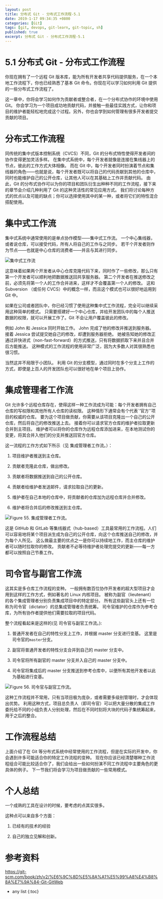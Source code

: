```yaml
---
layout: post
title: 分布式 Git - 分布式工作流程-5.1
date: 2019-1-17 09:34:35 +0800
categories: [Git]
tags: [git, devops, git-learn, git-topic, sh]
published: true
excerpt: 分布式 Git - 分布式工作流程-5.1
---
```


# 5.1 分布式 Git - 分布式工作流程

你现在拥有了一个远程 Git 版本库，能为所有开发者共享代码提供服务，在一个本地工作流程下，你也已经熟悉了基本 Git 命令。你现在可以学习如何利用 Git 提供的一些分布式工作流程了。

这一章中，你将会学习如何作为贡献者或整合者，在一个分布式协作的环境中使用 Git。 你会学习为一个项目成功地贡献代码，并接触一些最佳实践方式，让你和项目的维护者能轻松地完成这个过程。另外，你也会学到如何管理有很多开发者提交贡献的项目。

# 分布式工作流程

同传统的集中式版本控制系统（CVCS）不同，Git 的分布式特性使得开发者间的协作变得更加灵活多样。 在集中式系统中，每个开发者就像是连接在集线器上的节点，彼此的工作方式大体相像。 而在 Git 中，每个开发者同时扮演着节点和集线器的角色——也就是说，每个开发者既可以将自己的代码贡献到其他的仓库中，同时也能维护自己的公开仓库，让其他人可以在其基础上工作并贡献代码。 由此，Git 的分布式协作可以为你的项目和团队衍生出种种不同的工作流程，接下来的章节会介绍几种利用了 Git 的这种灵活性的常见应用方式。 我们将讨论每种方式的优点以及可能的缺点；你可以选择使用其中的某一种，或者将它们的特性混合搭配使用。

# 集中式工作流

集中式系统中通常使用的是单点协作模型——集中式工作流。 一个中心集线器，或者说仓库，可以接受代码，所有人将自己的工作与之同步。 若干个开发者则作为节点——也就是中心仓库的消费者——并且与其进行同步。

![集中式工作流](https://git-scm.com/book/en/v2/images/centralized_workflow.png)

这意味着如果两个开发者从中心仓库克隆代码下来，同时作了一些修改，那么只有第一个开发者可以顺利地把数据推送回共享服务器。 第二个开发者在推送修改之前，必须先将第一个人的工作合并进来，这样才不会覆盖第一个人的修改。 这和 Subversion （或任何 CVCS）中的概念一样，而且这个模式也可以很好地运用到 Git 中。

如果在公司或者团队中，你已经习惯了使用这种集中式工作流程，完全可以继续采用这种简单的模式。 只需要搭建好一个中心仓库，并给开发团队中的每个人推送数据的权限，就可以开展工作了。Git 不会让用户覆盖彼此的修改。 

例如 John 和 Jessica 同时开始工作。 John 完成了他的修改并推送到服务器。 接着 Jessica 尝试提交她自己的修改，却遭到服务器拒绝。 她被告知她的修改正通过非快进式（non-fast-forward）的方式推送，只有将数据抓取下来并且合并后方能推送。 这种模式的工作流程的使用非常广泛，因为大多数人对其很熟悉也很习惯。

当然这并不局限于小团队。 利用 Git 的分支模型，通过同时在多个分支上工作的方式，即使是上百人的开发团队也可以很好地在单个项目上协作。

# 集成管理者工作流

Git 允许多个远程仓库存在，使得这样一种工作流成为可能：每个开发者拥有自己仓库的写权限和其他所有人仓库的读权限。 这种情形下通常会有个代表`‘官方’'项目的权威的仓库。 要为这个项目做贡献，你需要从该项目克隆出一个自己的公开仓库，然后将自己的修改推送上去。 接着你可以请求官方仓库的维护者拉取更新合并到主项目。 维护者可以将你的仓库作为远程仓库添加进来，在本地测试你的变更，将其合并入他们的分支并推送回官方仓库。 

这一流程的工作方式如下所示（见 集成管理者工作流。）：

1. 项目维护者推送到主仓库。

2. 贡献者克隆此仓库，做出修改。

3. 贡献者将数据推送到自己的公开仓库。

4. 贡献者给维护者发送邮件，请求拉取自己的更新。

5. 维护者在自己本地的仓库中，将贡献者的仓库加为远程仓库并合并修改。

6. 维护者将合并后的修改推送到主仓库。

![Figure 55. 集成管理者工作流。](https://git-scm.com/book/en/v2/images/integration-manager.png)

这是 GitHub 和 GitLab 等集线器式（hub-based）工具最常用的工作流程。人们可以容易地将某个项目派生成为自己的公开仓库，向这个仓库推送自己的修改，并为每个人所见。 这么做最主要的优点之一是你可以持续地工作，而主仓库的维护者可以随时拉取你的修改。 贡献者不必等待维护者处理完提交的更新——每一方都可以按照自己节奏工作。

# 司令官与副官工作流

这其实是多仓库工作流程的变种。 一般拥有数百位协作开发者的超大型项目才会用到这样的工作方式，例如著名的 Linux 内核项目。 被称为副官（lieutenant）的各个集成管理者分别负责集成项目中的特定部分。 所有这些副官头上还有一位称为司令官（dictator）的总集成管理者负责统筹。 司令官维护的仓库作为参考仓库，为所有协作者提供他们需要拉取的项目代码。 

整个流程看起来是这样的(见 司令官与副官工作流。):

1. 普通开发者在自己的特性分支上工作，并根据 master 分支进行变基。 这里是司令官的`master`分支。

2. 副官将普通开发者的特性分支合并到自己的 master 分支中。

3. 司令官将所有副官的 master 分支并入自己的 master 分支中。

4. 司令官将集成后的 master 分支推送到参考仓库中，以便所有其他开发者以此为基础进行变基。

![Figure 56. 司令官与副官工作流。](https://git-scm.com/book/en/v2/images/benevolent-dictator.png)

这种工作流程并不常用，只有当项目极为庞杂，或者需要多级别管理时，才会体现出优势。 利用这种方式，项目总负责人（即司令官）可以把大量分散的集成工作委托给不同的小组负责人分别处理，然后在不同时刻将大块的代码子集统筹起来，用于之后的整合。

# 工作流程总结

上面介绍了在 Git 等分布式系统中经常使用的工作流程，但是在实际的开发中，你会遇到许多可能适合你的特定工作流程的变种。 现在你应该已经清楚哪种工作流程组合可能比较适合你了，我们会给出一些如何扮演不同工作流程中主要角色的更具体的例子。 下一节我们将会学习为项目做贡献的一些常用模式。

# 个人总结

一个成熟的工具在设计的时候，要考虑的点其实很多。

这种点可以来自多个方面：

1. 已经有的技术的经验

2. 自己的独立见解和创新。

# 参考资料

https://git-scm.com/book/zh/v2/%E6%9C%8D%E5%8A%A1%E5%99%A8%E4%B8%8A%E7%9A%84-Git-GitWeb

* any list
{:toc}

